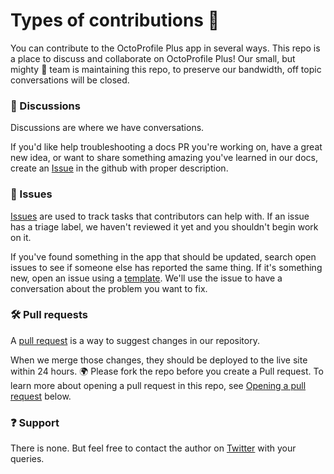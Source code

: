 # Types of contributions :memo:

You can contribute to the OctoProfile Plus app in several ways. This repo is a place to discuss and collaborate on OctoProfile Plus! Our small, but mighty :muscle: team is maintaining this repo, to preserve our bandwidth, off topic conversations will be closed.

###  📣 Discussions

Discussions are where we have conversations.

If you'd like help troubleshooting a docs PR you're working on, have a great new idea, or want to share something amazing you've learned in our docs, create an [Issue](https://github.com/wsameer/octoprofile-plus/issues) in the github with proper description.

  

### 🐞 Issues

[Issues](https://docs.github.com/en/github/managing-your-work-on-github/about-issues) are used to track tasks that contributors can help with. If an issue has a triage label, we haven't reviewed it yet and you shouldn't begin work on it.

  

If you've found something in the app that should be updated, search open issues to see if someone else has reported the same thing. If it's something new, open an issue using a [template](https://github.com/github/docs/issues/new/choose). We'll use the issue to have a conversation about the problem you want to fix.

  

### :hammer_and_wrench: Pull requests

A [pull request](https://docs.github.com/en/github/collaborating-with-issues-and-pull-requests/about-pull-requests) is a way to suggest changes in our repository.

  

When we merge those changes, they should be deployed to the live site within 24 hours. :earth_africa: Please fork the repo before you create a Pull request. To learn more about opening a pull request in this repo, see [Opening a pull request](https://docs.github.com/en/github/collaborating-with-pull-requests/proposing-changes-to-your-work-with-pull-requests/creating-a-pull-request-from-a-fork) below.

  
  

### :question: Support

There is none. But feel free to contact the author on [Twitter](https://twitter.com/SameerWaskar) with your queries.